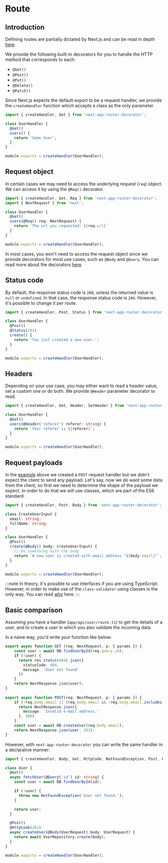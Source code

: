 # Route
## Introduction

Defining routes are partially dictated by Next.js and can be read in depth [here](https://nextjs.org/docs/app/building-your-application/routing/route-handlers).

We provide the following built-in decorators for you to handle the HTTP method that corresponds to each:
* `@Get()`
* `@Post()`
* `@Put()`
* `@Delete()`
* `@Patch()`

Since Next.js expects the default export to be a request handler, we provide the `createHandler` function which accepts a class as the only parameter.

```ts
import { createHandler, Get } from 'next-app-router-decorator';

class UserHandler {
  @Get()
  users() {
    return 'Some User';
  }
}

module.exports = createHandler(UserHandler);
```

## Request object

In certain cases we may need to access the underlying request (`req`) object. We can access it by using the `@Req()` decorator.

```ts
import { createHandler, Get, Req } from 'next-app-router-decorator';
import { NextRequest } from 'next';

class UserHandler {
  @Get()
  users(@Req() req: NextRequest) {
    return `The url you requested: ${req.url}`
  }
}

module.exports = createHandler(UserHandler);
```

In most cases, you won't need to access the request object since we provide decorators for most use cases, such as `@Body` and `@Query`. You can read more about the decorators [here](./decorators)

## Status code

By default, the response status code is `200`, unless the returned value is `null` or `undefined`. In that case, the response status code is `204`. However, it's possible to change it per route.

```ts
import { createHandler, Post, Status } from 'next-app-router-decorator';

class UserHandler {
  @Post()
  @Status(201)
  create() {
    return 'You just created a new user.';
  }
}

module.exports = createHandler(UserHandler);
```

## Headers

Depending on your use case, you may either want to read a header value, set a custom one or do both. We provide `@Header` parameter decorator to read.

```ts
import { createHandler, Get, Header, SetHeader } from 'next-app-router-decorator';

class UserHandler {
  @Get()
  users(@Header('referer') referer: string) {
    return `Your referer is ${referer}`;
  }
}

module.exports = createHandler(UserHandler);
```

## Request payloads

In the [example](#status-code) above we created a `POST` request handler but we didn't expect the client to send any payload. Let's say, now we do want some data from the client, so first we need to determine the shape of the payload we expect. In order to do that we will use classes, which are part of the ES6 standard.

```ts
import { createHandler, Post, Body } from 'next-app-router-decorator';

class CreateUserInput {
  email: string;
  fullName: string;
}

class UserHandler {
  @Post()
  create(@Body() body: CreateUserInput) {
    // Do something with the body
    return `A new user is created with email address "${body.email}"`;
  }
}

module.exports = createHandler(UserHandler);
```

:::note
In theory, it's possible to use interfaces if you are using TypeScript. However, in order to make use of the `class-validator` using classes is the only way. You can read [why](/docs/validation#class-vs-interface) here.
:::
## Basic comparison

Assuming you have a handler (`app/api/user/route.ts`) to get the details of a user, and to create a user in which you also validate the incoming data.

In a naive way, you'd write your function like below:

```ts
export async function GET (req: NextRequest, p: { params }) {
    const user = await DB.findUserById(req.query.id);
    if (!user) {
      return res.status(404).json({
        statusCode: 404,
        message: 'User not found'
      })
    }
    return NextResponse.json(user);
}
  
export async function POST(req: NextRequest, p: { params }) {
    if (!req.body.email || (req.body.email && !req.body.email.includes('@'))) {
      return NextResponse.json({
        message: 'Invalid e-mail address.'
      }, 400)
    }
    const user = await DB.createUser(req.body.email);
    return NextResponse.json(user, 201);
}
```

However, with `next-app-router-decorator` you can write the same handler in a declarative manner:

```ts
import { createHandler, Body, Get, HttpCode, NotFoundException, Post, Query, ValidationPipe } from 'next-app-router-decorator';

class User {
  @Get()
  async fetchUser(@Query('id') id: string) {
    const user = await DB.findUserById(id);

    if (!user) {
      throw new NotFoundException('User not found.');
    }

    return user;
  }

  @Post()
  @HttpCode(201)
  async createUser(@Body(UserRequest) body: UserRequest) {
    return await UserRepository.create(body);
  }
}

module.exports = createHandler(UserHandler);
```